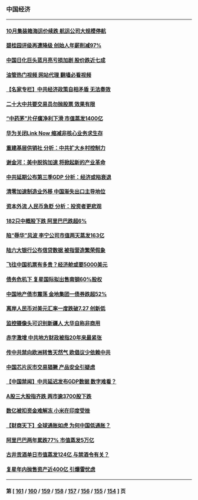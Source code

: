 ### 中国经济
---
#### [10月集装箱海运价续跌 航运公司大规模停航](../../pages/ncid283/n13850668.md?10222045) 
#### [碧桂园评级再遭降级 创始人年薪削减97%](../../pages/ncid283/n13850647.md?10222045) 
#### [中国日化巨头蓝月亮亏损加剧 股价跌近七成](../../pages/ncid283/n13850462.md?10222045) 
#### [油管热门视频 网站代理 翻墙必看视频](http://132.145.103.77:81/youtube.html?10222045)
#### [【名家专栏】中共经济政策自相矛盾 无法奏效](../../pages/ncid283/n13850054.md?10222045) 
#### [二十大中共要交易员勿抛股票 效果有限](../../pages/ncid283/n13850416.md?10222045) 
#### [“中药茅”片仔癀净利下滑 市值蒸发1400亿](../../pages/ncid283/n13850418.md?10222045) 
#### [华为关闭Link Now 缩减⾮核⼼业务求生存](../../pages/ncid283/n13850306.md?10222045) 
#### [重建基层供销社 分析：中共扩大乡村控制力](../../pages/ncid283/n13850350.md?10222045) 
#### [谢金河：美中脱钩加速 将掀起新的产业革命](../../pages/ncid283/n13850062.md?10222045) 
#### [中共延期公布第三季GDP 分析：经济或陷衰退](../../pages/ncid283/n13850045.md?10222045) 
#### [清零加速制造业外移 中国渐失出口主导地位](../../pages/ncid283/n13850040.md?10222045) 
#### [资本外流 人民币急贬 分析：投资者更悲观](../../pages/ncid283/n13849807.md?10222045) 
#### [182只中概股下跌 阿里巴巴跌超6%](../../pages/ncid283/n13849721.md?10222045) 
#### [陷“辱华”风波 李宁公司市值两天蒸发163亿](../../pages/ncid283/n13849694.md?10222045) 
#### [陆六大银行公布信贷数据 被指营造繁荣假象](../../pages/ncid283/n13849325.md?10222045) 
#### [飞往中国机票有多贵？经济舱或要5000美元](../../pages/ncid283/n13849214.md?10222045) 
#### [债务危机下 复星国际拟出售南钢60%股权](../../pages/ncid283/n13849179.md?10222045) 
#### [中国地产债市震荡 金地集团一债券跌超52%](../../pages/ncid283/n13849026.md?10222045) 
#### [离岸人民币对美元汇率一度跌破7.27 创新低](../../pages/ncid283/n13849011.md?10222045) 
#### [监控摄像头可识别新疆人 大华自称非商用](../../pages/ncid283/n13848882.md?10222045) 
#### [赤字激增 中共地方财政被指20年来最紧张](../../pages/ncid283/n13848516.md?10222045) 
#### [传中共禁向欧洲转售天然气 欧倡议少依赖中共](../../pages/ncid283/n13848689.md?10222045) 
#### [中国芯片灰市交易猖獗 产品安全引疑虑](../../pages/ncid283/n13848624.md?10222045) 
#### [【中国禁闻】中共延迟发布GDP数据 数字难看？](../../pages/ncid283/n13848660.md?10222045) 
#### [A股三大股指齐跌 两市逾3700股下跌](../../pages/ncid283/n13848400.md?10222045) 
#### [数亿被扣资金难解冻 小米在印度受挫](../../pages/ncid283/n13848429.md?10222045) 
#### [【财商天下】全球通胀如虎 为何中国低通胀？](../../pages/ncid283/n13848144.md?10222045) 
#### [阿里巴巴两年累跌77% 市值蒸发5万亿](../../pages/ncid283/n13848248.md?10222045) 
#### [古井贡酒单日市值蒸发124亿 与禁酒令有关？](../../pages/ncid283/n13848170.md?10222045) 
#### [复星年内抛售资产近400亿 引爆雷忧虑](../../pages/ncid283/n13848096.md?10222045) 

---
#### 第 [ [161](./161.md?10222045) / [160](./160.md?10222045) / [159](./159.md?10222045) / [158](./158.md?10222045) / [157](./157.md?10222045) / [156](./156.md?10222045) / [155](./155.md?10222045) / [154](./154.md?10222045) ] 页
